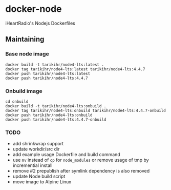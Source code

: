 # docker-node

iHeartRadio's Nodejs Dockerfiles

## Maintaining

### Base node image

```
docker build -t tarikihr/node4-lts:latest .
docker tag tarikihr/node4-lts:latest tarikihr/node4-lts:4.4.7
docker push tarikihr/node4-lts:latest
docker push tarikihr/node4-lts:4.4.7
```

### Onbuild image

```
cd onbuild
docker build -t tarikihr/node4-lts:onbuild .
docker tag tarikihr/node4-lts:onbuild tarikihr/node4-lts:4.4.7-onbuild
docker push tarikihr/node4-lts:onbuild
docker push tarikihr/node4-lts:4.4.7-onbuild
```

### TODO

- add shrinkwrap support
- update workdir/src dir
- add example usage Dockerfile and build command
- use `mv` instead of `cp` for `node_modules` or remove usage of tmp by incremential install
- remove #2 prepublish after symlink dependency is also removed
- update Node build script
- move image to Alpine Linux
